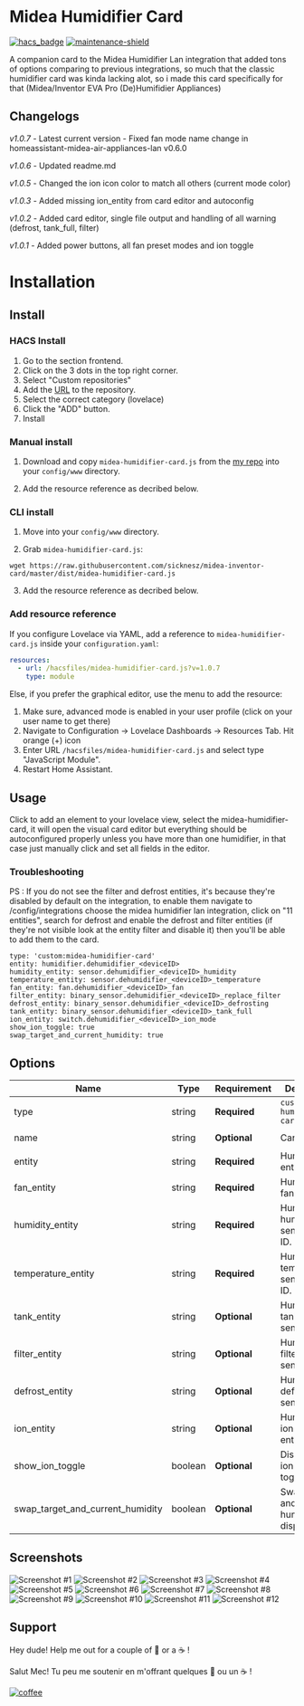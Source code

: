 # Midea Humidifier Card

[![hacs_badge](https://img.shields.io/badge/HACS-Custom-41BDF5.svg?style=for-the-badge)](https://github.com/hacs/integration)
[![maintenance-shield](https://img.shields.io/maintenance/yes/2022.svg?style=for-the-badge)]()

A companion card to the Midea Humidifier Lan integration that added tons of options comparing to previous integrations, so much that the classic
humidifier card was kinda lacking alot, so i made this card specifically for that (Midea/Inventor EVA Pro (De)Humifidier Appliances)

## Changelogs

*v1.0.7* - Latest current version - Fixed fan mode name change in homeassistant-midea-air-appliances-lan v0.6.0

*v1.0.6* - Updated readme.md

*v1.0.5* - Changed the ion icon color to match all others (current mode color)

*v1.0.3* - Added missing ion_entity from card editor and autoconfig

*v1.0.2* - Added card editor, single file output and handling of all warning (defrost, tank_full, filter)

*v1.0.1* - Added power buttons, all fan preset modes and ion toggle

# Installation

## Install

### HACS Install

1. Go to the section frontend.
2. Click on the 3 dots in the top right corner.
3. Select "Custom repositories"
4. Add the [URL](https://github.com/sicknesz/midea-humidifier-card/) to the repository.
5. Select the correct category (lovelace)
6. Click the "ADD" button.
7. Install

### Manual install

1. Download and copy `midea-humidifier-card.js` from the [my repo](https://raw.githubusercontent.com/sicknesz/midea-inventor-card/master/dist/midea-humidifier-card.js) into your `config/www` directory.

2. Add the resource reference as decribed below.

### CLI install

1. Move into your `config/www` directory.

2. Grab `midea-humidifier-card.js`:

  ```
  wget https://raw.githubusercontent.com/sicknesz/midea-inventor-card/master/dist/midea-humidifier-card.js
  ```

3. Add the resource reference as decribed below.

### Add resource reference

If you configure Lovelace via YAML, add a reference to `midea-humidifier-card.js` inside your `configuration.yaml`:

  ```yaml
  resources:
    - url: /hacsfiles/midea-humidifier-card.js?v=1.0.7
      type: module
  ```

Else, if you prefer the graphical editor, use the menu to add the resource:

1. Make sure, advanced mode is enabled in your user profile (click on your user name to get there)
2. Navigate to Configuration -> Lovelace Dashboards -> Resources Tab. Hit orange (+) icon
3. Enter URL `/hacsfiles/midea-humidifier-card.js` and select type "JavaScript Module".
4. Restart Home Assistant.

## Usage

Click to add an element to your lovelace view, select the midea-humidifier-card, it will open the visual card editor
but everything should be autoconfigured properly unless you have more than one humidifier, in that case just manually click and set all fields in the editor.

### Troubleshooting

PS : If you do not see the filter and defrost entities, it's because they're disabled by default on the integration, to enable them
navigate to /config/integrations choose the midea humidifier lan integration, click on "11 entities",
search for defrost and enable the defrost and filter entities (if they're not visible look at the entity filter and disable it)
then you'll be able to add them to the card.

```
type: 'custom:midea-humidifier-card'
entity: humidifier.dehumidifier_<deviceID>
humidity_entity: sensor.dehumidifier_<deviceID>_humidity
temperature_entity: sensor.dehumidifier_<deviceID>_temperature
fan_entity: fan.dehumidifier_<deviceID>_fan
filter_entity: binary_sensor.dehumidifier_<deviceID>_replace_filter
defrost_entity: binary_sensor.dehumidifier_<deviceID>_defrosting
tank_entity: binary_sensor.dehumidifier_<deviceID>_tank_full
ion_entity: switch.dehumidifier_<deviceID>_ion_mode
show_ion_toggle: true
swap_target_and_current_humidity: true
```

## Options

| Name                             | Type    | Requirement  | Description                                 | Default              |
| -------------------------------- | ------- | ------------ | ------------------------------------------- | -------------------- |
| type                             | string  | **Required** | `custom:midea-humidifier-card`                    |
| name                             | string  | **Optional** | Card name                                   | `Midea Humidifier`   |
| entity                           | string  | **Required** | Humidifier entity ID.                       | `humidifier.<id>`    |
| fan_entity                       | string  | **Required** | Humidifiers fan entity ID.                  | `fan.<id>`           |
| humidity_entity                  | string  | **Required** | Humidifiers humidity sensor entity ID.      | `sensor.<id>`        |
| temperature_entity               | string  | **Required** | Humidifiers temperature sensor entity ID.   | `sensor.<id>`        |
| tank_entity                      | string  | **Optional** | Humidifiers tank binary sensor entity       | `binary_sensor.<id>` |
| filter_entity                    | string  | **Optional** | Humidifiers filter binary sensor entity     | `binary_sensor.<id>` |
| defrost_entity                   | string  | **Optional** | Humidifiers defrost binary sensor entity    | `binary_sensor.<id>` |
| ion_entity                       | string  | **Optional** | Humidifiers ion switch entity               | `switch.<id>`        |
| show_ion_toggle                  | boolean | **Optional** | Display the ion switch toggle icon.         | true                 |
| swap_target_and_current_humidity | boolean | **Optional** | Swap current and target humidity display    | true                 |

## Screenshots

![Screenshot #1](<https://github.com/sicknesz/midea-inventor-card/blob/master/docs/Screenshot_1.png?raw=true>)
![Screenshot #2](<https://github.com/sicknesz/midea-inventor-card/blob/master/docs/Screenshot_2.png?raw=true>)
![Screenshot #3](<https://github.com/sicknesz/midea-inventor-card/blob/master/docs/Screenshot_3.png?raw=true>)
![Screenshot #4](<https://github.com/sicknesz/midea-inventor-card/blob/master/docs/Screenshot_4.png?raw=true>)
![Screenshot #5](<https://github.com/sicknesz/midea-inventor-card/blob/master/docs/Screenshot_5.png?raw=true>)
![Screenshot #6](<https://github.com/sicknesz/midea-inventor-card/blob/master/docs/Screenshot_6.png?raw=true>)
![Screenshot #7](<https://github.com/sicknesz/midea-inventor-card/blob/master/docs/Screenshot_7.png?raw=true>)
![Screenshot #8](<https://github.com/sicknesz/midea-inventor-card/blob/master/docs/Screenshot_8.png?raw=true>)
![Screenshot #9](<https://github.com/sicknesz/midea-inventor-card/blob/master/docs/Screenshot_9.png?raw=true>)
![Screenshot #10](<https://github.com/sicknesz/midea-inventor-card/blob/master/docs/Screenshot_10.png?raw=true>)
![Screenshot #11](<https://github.com/sicknesz/midea-inventor-card/blob/master/docs/Screenshot_11.png?raw=true>)
![Screenshot #12](<https://github.com/sicknesz/midea-inventor-card/blob/master/docs/Screenshot_12.png?raw=true>)

## Support

Hey dude! Help me out for a couple of :beers: or a :coffee: !

Salut Mec! Tu peu me soutenir en m'offrant quelques :beers: ou un :coffee: !

[![coffee](https://www.buymeacoffee.com/assets/img/custom_images/black_img.png)](https://www.buymeacoffee.com/sicknesz)
